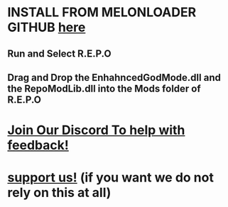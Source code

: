 # INSTALL FROM MELONLOADER GITHUB [here](https://github.com/LavaGang/MelonLoader.Installer/blob/master/README.md#how-to-install-re-install-or-update-melonloader)
## Run and Select R.E.P.O
## Drag and Drop the EnhahncedGodMode.dll and the RepoModLib.dll into the Mods folder of R.E.P.O
# [Join Our Discord To help with feedback!](https://discord.gg/Zwa7y7sK)
# [support us!](https://www.paypal.com/donate/?business=6ENS4K52896UG&no_recurring=1&currency_code=USD) (if you want we do not rely on this at all) 